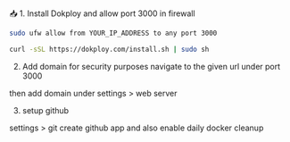 📥 1. Install Dokploy and allow port 3000 in firewall

```bash
sudo ufw allow from YOUR_IP_ADDRESS to any port 3000
```

```bash
curl -sSL https://dokploy.com/install.sh | sudo sh
```


2. Add domain for security purposes
navigate to the given url under port 3000

then add domain under settings > web server

3. setup github 

settings > git
create github app and also enable daily docker cleanup

